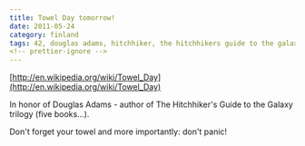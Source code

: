 ```yaml
---
title: Towel Day tomorrow!
date: 2011-05-24
category: finland
tags: 42, douglas adams, hitchhiker, the hitchhikers guide to the galaxy, thhgttg, towel, towel day, the towel day, 2011
<!-- prettier-ignore -->
---
```


[http://en.wikipedia.org/wiki/Towel_Day](http://en.wikipedia.org/wiki/Towel_Day)

In honor of Douglas Adams - author of The Hitchhiker's Guide to the Galaxy
trilogy (five books...).

Don't forget your towel and more importantly: don't panic!
